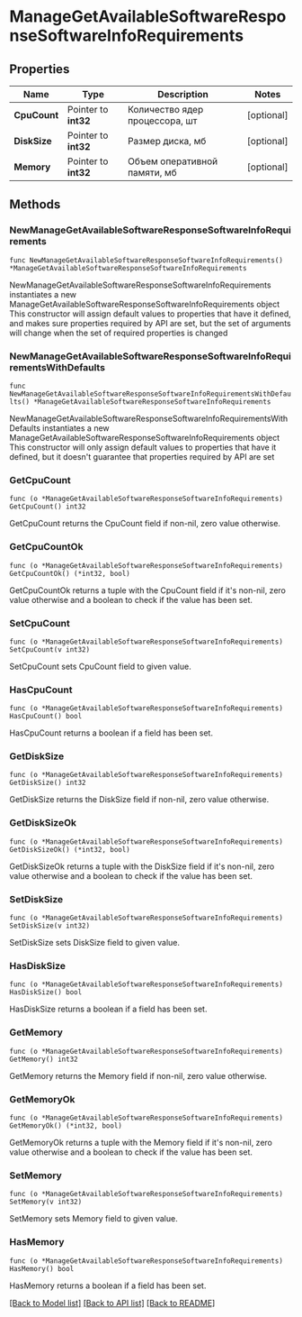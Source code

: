 # ManageGetAvailableSoftwareResponseSoftwareInfoRequirements

## Properties

Name | Type | Description | Notes
------------ | ------------- | ------------- | -------------
**CpuCount** | Pointer to **int32** | Количество ядер процессора, шт | [optional] 
**DiskSize** | Pointer to **int32** | Размер диска, мб | [optional] 
**Memory** | Pointer to **int32** | Объем оперативной памяти, мб | [optional] 

## Methods

### NewManageGetAvailableSoftwareResponseSoftwareInfoRequirements

`func NewManageGetAvailableSoftwareResponseSoftwareInfoRequirements() *ManageGetAvailableSoftwareResponseSoftwareInfoRequirements`

NewManageGetAvailableSoftwareResponseSoftwareInfoRequirements instantiates a new ManageGetAvailableSoftwareResponseSoftwareInfoRequirements object
This constructor will assign default values to properties that have it defined,
and makes sure properties required by API are set, but the set of arguments
will change when the set of required properties is changed

### NewManageGetAvailableSoftwareResponseSoftwareInfoRequirementsWithDefaults

`func NewManageGetAvailableSoftwareResponseSoftwareInfoRequirementsWithDefaults() *ManageGetAvailableSoftwareResponseSoftwareInfoRequirements`

NewManageGetAvailableSoftwareResponseSoftwareInfoRequirementsWithDefaults instantiates a new ManageGetAvailableSoftwareResponseSoftwareInfoRequirements object
This constructor will only assign default values to properties that have it defined,
but it doesn't guarantee that properties required by API are set

### GetCpuCount

`func (o *ManageGetAvailableSoftwareResponseSoftwareInfoRequirements) GetCpuCount() int32`

GetCpuCount returns the CpuCount field if non-nil, zero value otherwise.

### GetCpuCountOk

`func (o *ManageGetAvailableSoftwareResponseSoftwareInfoRequirements) GetCpuCountOk() (*int32, bool)`

GetCpuCountOk returns a tuple with the CpuCount field if it's non-nil, zero value otherwise
and a boolean to check if the value has been set.

### SetCpuCount

`func (o *ManageGetAvailableSoftwareResponseSoftwareInfoRequirements) SetCpuCount(v int32)`

SetCpuCount sets CpuCount field to given value.

### HasCpuCount

`func (o *ManageGetAvailableSoftwareResponseSoftwareInfoRequirements) HasCpuCount() bool`

HasCpuCount returns a boolean if a field has been set.

### GetDiskSize

`func (o *ManageGetAvailableSoftwareResponseSoftwareInfoRequirements) GetDiskSize() int32`

GetDiskSize returns the DiskSize field if non-nil, zero value otherwise.

### GetDiskSizeOk

`func (o *ManageGetAvailableSoftwareResponseSoftwareInfoRequirements) GetDiskSizeOk() (*int32, bool)`

GetDiskSizeOk returns a tuple with the DiskSize field if it's non-nil, zero value otherwise
and a boolean to check if the value has been set.

### SetDiskSize

`func (o *ManageGetAvailableSoftwareResponseSoftwareInfoRequirements) SetDiskSize(v int32)`

SetDiskSize sets DiskSize field to given value.

### HasDiskSize

`func (o *ManageGetAvailableSoftwareResponseSoftwareInfoRequirements) HasDiskSize() bool`

HasDiskSize returns a boolean if a field has been set.

### GetMemory

`func (o *ManageGetAvailableSoftwareResponseSoftwareInfoRequirements) GetMemory() int32`

GetMemory returns the Memory field if non-nil, zero value otherwise.

### GetMemoryOk

`func (o *ManageGetAvailableSoftwareResponseSoftwareInfoRequirements) GetMemoryOk() (*int32, bool)`

GetMemoryOk returns a tuple with the Memory field if it's non-nil, zero value otherwise
and a boolean to check if the value has been set.

### SetMemory

`func (o *ManageGetAvailableSoftwareResponseSoftwareInfoRequirements) SetMemory(v int32)`

SetMemory sets Memory field to given value.

### HasMemory

`func (o *ManageGetAvailableSoftwareResponseSoftwareInfoRequirements) HasMemory() bool`

HasMemory returns a boolean if a field has been set.


[[Back to Model list]](../README.md#documentation-for-models) [[Back to API list]](../README.md#documentation-for-api-endpoints) [[Back to README]](../README.md)


